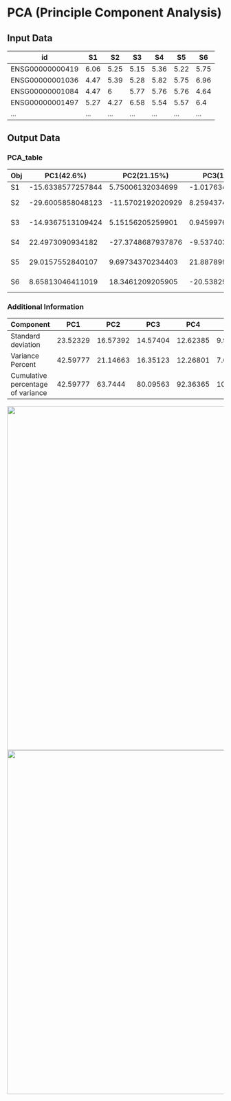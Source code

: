 # PCA (Principle Component Analysis)
## Input Data

|id|S1|S2|S3|S4|S5|S6|
|--|--|--|--|--|--|--|
|ENSG00000000419|6.06|5.25|5.15|5.36|5.22|5.75|
|ENSG00000001036|4.47|5.39|5.28|5.82|5.75|6.96|
|ENSG00000001084|4.47|6|5.77|5.76|5.76|4.64|
|ENSG00000001497|5.27|4.27|6.58|5.54|5.57|6.4|
|...|...|...|...|...|...|...|

## Output Data
### PCA_table

|Obj|PC1(42.6%)|PC2(21.15%)|PC3(16.35%)|PC4(12.27%)|PC5(7.64%)|           PC6(0%)         |
|---|----------|-----------|-----------|-----------|----------|---------------------------|
|S1|-15.6338577257844|5.75006132034699|-1.01763453632618|17.1014912267183|-13.23000735460|2.69229083e-14|
|S2|-29.6005858048123|-11.5702192020929|8.25943746833397|-16.4338799233497|-2.816766375733|2.6756374893e-14|
|S3|-14.9367513109424|5.15156205259901|0.945997661298611|9.2314371757182|17.61462280520|2.992051051e-14|
|S4|22.4973090934182|-27.3748687937876|-9.53740386738099|3.82795587242266|0.6085606445957|2.7533531010e-14|
|S5|29.0157552840107|9.69734370234403|21.8878995562688|-2.38097631886981|-1.07851898421|2.3925306180e-14|
|S6|8.65813046411019|18.3461209205905|-20.5382962821943|-11.3460280326396|-1.097890735256|2.5757174171e-14|

### Additional Information

|Component|PC1|PC2|PC3|PC4|PC5|PC6|
|---------|---|---|---|---|---|---|
|Standard deviation|23.52329|16.57392|14.57404|12.62385|9.95973|3.089705e-14|
|Variance Percent|42.59777|21.14663|16.35123|12.26801|7.636353|7.348944e-29|
|Cumulative percentage of variance|42.59777|63.7444|80.09563|92.36365|100|100|

<img src='https://vanngocthuyla.github.io/Data_Analysis/images/sequencing/PCA_Plot.png' width="800">

<img src='https://vanngocthuyla.github.io/Data_Analysis/images/sequencing/Scree_Plot.png' width="800">

